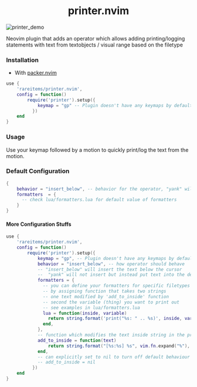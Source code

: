 <h1 align="center"> printer.nvim </h1>

![printer_demo](https://user-images.githubusercontent.com/83038443/209416747-4f387f45-2901-4147-8397-bd4ac1fda58b.gif)

Neovim plugin that adds an operator which allows adding printing/logging statements with text from textobjects / visual range based on the filetype

### Installation



- With [packer.nvim](https://github.com/wbthomason/packer.nvim)

```lua
use {
    'rareitems/printer.nvim',
    config = function()
        require('printer').setup({
            keymap = "gp" -- Plugin doesn't have any keymaps by default
          })
    end
}
```

### Usage

Use your keymap followed by a motion to quickly print/log the text from the motion.

### Default Configuration

```lua
{
    behavior = "insert_below", -- behavior for the operator, "yank" will not insert but instead put text into the default '"' register
    formatters  = {
      -- check lua/formatters.lua for default value of formatters
    }
}
```

#### More Configuration Stuffs

```lua
use {
    'rareitems/printer.nvim',
    config = function()
        require('printer').setup({
            keymap = "gp", -- Plugin doesn't have any keymaps by default
            behavior = "insert_below", -- how operator should behave
            -- "insert_below" will insert the text below the cursor
            --  "yank" will not insert but instead put text into the default '"' register
            formatters = {
              -- you can define your formatters for specific filetypes
              -- by assigning function that takes two strings
              -- one text modified by 'add_to_inside' function
              -- second the variable (thing) you want to print out
              -- see examples in lua/formatters.lua
              lua = function(inside, variable)
                return string.format('print("%s: " .. %s)', inside, variable)
              end,
            },
            -- function which modifies the text inside string in the print statement, by default it adds the path and line number
            add_to_inside = function(text)
                return string.format("[%s:%s] %s", vim.fn.expand("%"), vim.fn.line("."), text)
            end,
            -- can explicitly set to nil to turn off default behaviour
            -- add_to_inside = nil
          })
    end
}
```
